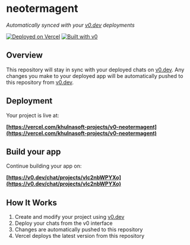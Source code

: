 # neotermagent

*Automatically synced with your [v0.dev](https://v0.dev) deployments*

[![Deployed on Vercel](https://img.shields.io/badge/Deployed%20on-Vercel-black?style=for-the-badge&logo=vercel)](https://vercel.com/khulnasoft-projects/v0-neotermagent)
[![Built with v0](https://img.shields.io/badge/Built%20with-v0.dev-black?style=for-the-badge)](https://v0.dev/chat/projects/vlc2nbWPYXo)

## Overview

This repository will stay in sync with your deployed chats on [v0.dev](https://v0.dev).
Any changes you make to your deployed app will be automatically pushed to this repository from [v0.dev](https://v0.dev).

## Deployment

Your project is live at:

**[https://vercel.com/khulnasoft-projects/v0-neotermagent](https://vercel.com/khulnasoft-projects/v0-neotermagent)**

## Build your app

Continue building your app on:

**[https://v0.dev/chat/projects/vlc2nbWPYXo](https://v0.dev/chat/projects/vlc2nbWPYXo)**

## How It Works

1. Create and modify your project using [v0.dev](https://v0.dev)
2. Deploy your chats from the v0 interface
3. Changes are automatically pushed to this repository
4. Vercel deploys the latest version from this repository
